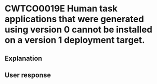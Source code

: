 # CWTCO0019E Human task applications that were generated using version 0 cannot be installed on a version 1 deployment target.

## Explanation

## User response